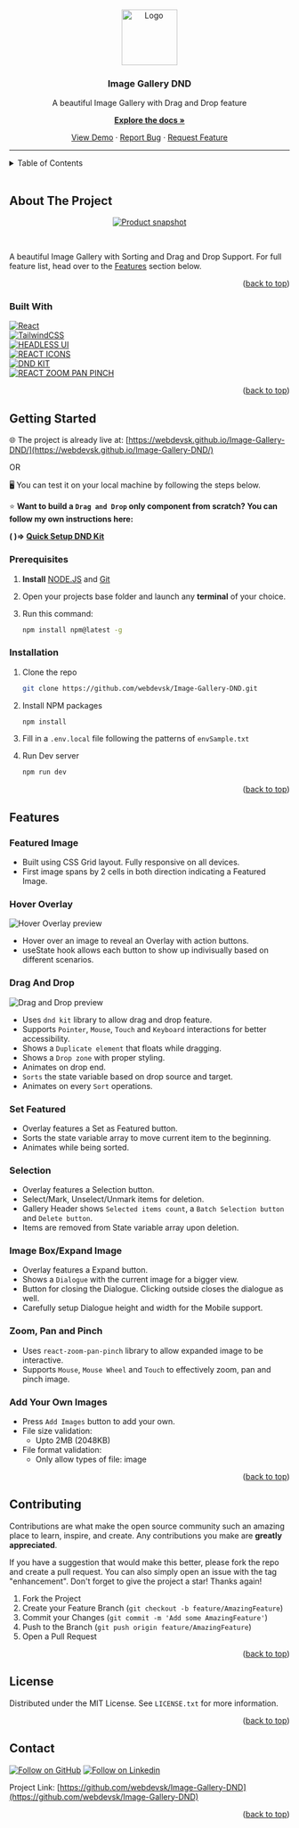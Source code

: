 <!-- Replace these using search repo_name, project_title, short_description, project_description, view_demo_link -->
<!-- Prepend a hash # to filter active ones -->
<!-- Improved compatibility of back to top link: See: https://github.com/othneildrew/Best-README-Template/pull/73 -->

<a name="readme-top"></a>

<!-- PROJECT SHIELDS -->
<!--
*** https://www.markdownguide.org/basic-syntax/#reference-style-links
-->
<!-- [![Contributors][contributors-shield]][contributors-url]
[![Forks][forks-shield]][forks-url]
[![Stargazers][stars-shield]][stars-url]
[![Issues][issues-shield]][issues-url]
[![MIT License][license-shield]][license-url]
[![LinkedIn][linkedin-shield]][linkedin-url] -->

<!-- PROJECT LOGO -->
<br />

<div align="center">
  <a href="https://www.flaticon.com/free-icon/gallery_9853877">
    <img src="github_assets/logo.png" alt="Logo" width="100" height="100">
  </a>

<h3 align="center">Image Gallery DND</h3>

  <p align="center">
    A beautiful Image Gallery with Drag and Drop feature
    <br />

[**Explore the docs »**](https://github.com/webdevsk/Image-Gallery-DND)

[View Demo](https://webdevsk.github.io/Image-Gallery-DND/)
· [Report Bug](https://github.com/webdevsk/Image-Gallery-DND/issues)
· [Request Feature](https://github.com/webdevsk/Image-Gallery-DND/issues)

  </p>
</div>

---

<!-- TABLE OF CONTENTS -->
<details>
<summary>Table of Contents</summary>
<br />

- [About The Project](#about-the-project)
  - [Built With](#built-with)
- [Getting Started](#getting-started)
  - [Prerequisites](#prerequisites)
  - [Installation](#installation)
- [Features](#features)
  - [Featured Image](#featured-image)
  - [Hover Overlay](#hover-overlay)
  - [Drag And Drop](#drag-and-drop)
  - [Set Featured](#set-featured)
  - [Selection](#selection)
  - [Image Box/Expand Image](#image-boxexpand-image)
  - [Zoom, Pan and Pinch](#zoom-pan-and-pinch)
  - [Add Your Own Images](#add-your-own-images)
- [Contributing](#contributing)
- [License](#license)
- [Contact](#contact)

</details>
<br/>

<!-- ABOUT THE PROJECT -->

## About The Project

<div align="center">

[![Product snapshot](github_assets/snapshot.png)](https://webdevsk.github.io/Image-Gallery-DND/)

</div>
<br/>

A beautiful Image Gallery with Sorting and Drag and Drop Support.
For full feature list, head over to the [Features](#features) section below.

<p align="right">(<a href="#readme-top">back to top</a>)</p>

### Built With

[![React][React]][React-url]  
[![TailwindCSS][TailwindCSS]][Tailwind-url]  
[![HEADLESS UI](https://img.shields.io/badge/HEADLESS_UI-111827?style=for-the-badge&logo=headlessui&logoColor=%2366E3FF)](https://headlessui.com/)  
[![REACT ICONS](https://img.shields.io/badge/REACT_ICONS-f4f5f7?style=for-the-badge&logo=react&logoColor=%23e91e63)](https://react-icons.github.io/react-icons)  
[![DND KIT](https://img.shields.io/badge/DND_KIT-000000?style=for-the-badge&logo=dndkit&logoColor=%23FFFFFF)](https://dndkit.com/)  
[![REACT ZOOM PAN PINCH](https://img.shields.io/badge/REACT_ZOOM_PAN_PINCH-ffffff?style=for-the-badge&logo=reactzoompanpinch&logoColor=%23111111)](https://www.npmjs.com/package/react-zoom-pan-pinch)

<p align="right">(<a href="#readme-top">back to top</a>)</p>

<!-- GETTING STARTED -->

## Getting Started

🌐 The project is already live at: [https://webdevsk.github.io/Image-Gallery-DND/](https://webdevsk.github.io/Image-Gallery-DND/)

OR

🖥️ You can test it on your local machine by following the steps below.

⭐ **Want to build a `Drag and Drop` only component from scratch? You can follow my own instructions here:**

**( )=> [Quick Setup DND Kit](docs/Quick%20Setup.md)**

### Prerequisites

1. **Install** [NODE.JS](https://nodejs.org/en/download) and [Git](https://git-scm.com/downloads)
1. Open your projects base folder and launch any **terminal** of your choice.
1. Run this command:

   ```sh
   npm install npm@latest -g
   ```

### Installation

<!-- 1. Get a free API Key at [https://example.com](https://example.com) -->

1. Clone the repo

   ```sh
   git clone https://github.com/webdevsk/Image-Gallery-DND.git
   ```

1. Install NPM packages

   ```sh
   npm install
   ```

1. Fill in a `.env.local` file following the patterns of `envSample.txt`

1. Run Dev server

   ```js
   npm run dev
   ```

<p align="right">(<a href="#readme-top">back to top</a>)</p>

<!-- USAGE EXAMPLES -->

## Features

### Featured Image

- Built using CSS Grid layout. Fully responsive on all devices.
- First image spans by 2 cells in both direction indicating a Featured Image.

### Hover Overlay

![Hover Overlay preview](github_assets/image-1.png)

- Hover over an image to reveal an Overlay with action buttons.
- useState hook allows each button to show up indivisually based on different scenarios.

### Drag And Drop

![Drag and Drop preview](github_assets/image.png)

- Uses `dnd kit` library to allow drag and drop feature.
- Supports `Pointer`, `Mouse`, `Touch` and `Keyboard` interactions for better accessibility.
- Shows a `Duplicate element` that floats while dragging.
- Shows a `Drop zone` with proper styling.
- Animates on drop end.
- `Sorts` the state variable based on drop source and target.
- Animates on every `Sort` operations.

### Set Featured

- Overlay features a Set as Featured button.
- Sorts the state variable array to move current item to the beginning.
- Animates while being sorted.

### Selection

- Overlay features a Selection button.
- Select/Mark, Unselect/Unmark items for deletion.
- Gallery Header shows `Selected items count`, a `Batch Selection button` and `Delete button`.
- Items are removed from State variable array upon deletion.

### Image Box/Expand Image

- Overlay features a Expand button.
- Shows a `Dialogue` with the current image for a bigger view.
- Button for closing the Dialogue. Clicking outside closes the dialogue as well.
- Carefully setup Dialogue height and width for the Mobile support.

### Zoom, Pan and Pinch

- Uses `react-zoom-pan-pinch` library to allow expanded image to be interactive.
- Supports `Mouse`, `Mouse Wheel` and `Touch` to effectively zoom, pan and pinch image.

### Add Your Own Images

- Press `Add Images` button to add your own.
- File size validation:
  - Upto 2MB (2048KB)
- File format validation:
  - Only allow types of file: image

<p align="right">(<a href="#readme-top">back to top</a>)</p>

<!-- ROADMAP -->
<!-- ## Roadmap

- [ ] Feature 1
- [ ] Feature 2
- [ ] Feature 3
    - [ ] Nested Feature

See the [open issues](https://github.com/webdevsk/repo_name/issues) for a full list of proposed features (and known issues).

<p align="right">(<a href="#readme-top">back to top</a>)</p> -->

<!-- CONTRIBUTING -->

## Contributing

Contributions are what make the open source community such an amazing place to learn, inspire, and create. Any contributions you make are **greatly appreciated**.

If you have a suggestion that would make this better, please fork the repo and create a pull request. You can also simply open an issue with the tag "enhancement".
Don't forget to give the project a star! Thanks again!

1. Fork the Project
1. Create your Feature Branch (`git checkout -b feature/AmazingFeature`)
1. Commit your Changes (`git commit -m 'Add some AmazingFeature'`)
1. Push to the Branch (`git push origin feature/AmazingFeature`)
1. Open a Pull Request

<p align="right">(<a href="#readme-top">back to top</a>)</p>

<!-- LICENSE -->

## License

Distributed under the MIT License. See `LICENSE.txt` for more information.

<p align="right">(<a href="#readme-top">back to top</a>)</p>

<!-- CONTACT -->

## Contact

[![Follow on GitHub][GitHub]](https://github.com/webdevsk)
[![Follow on Linkedin][Linkedin]][Linkedin-url]

Project Link: [https://github.com/webdevsk/Image-Gallery-DND](https://github.com/webdevsk/Image-Gallery-DND)

<p align="right">(<a href="#readme-top">back to top</a>)</p>

<br/>

<!-- ACKNOWLEDGMENTS -->
<!-- ## Acknowledgments

* []()
* []()
* []()

<p align="right">(<a href="#readme-top">back to top</a>)</p> -->

<!-- MARKDOWN LINKS & IMAGES -->
<!-- https://www.markdownguide.org/basic-syntax/#reference-style-links -->

[Linkedin-url]: https://linkedin.com/in/webdevsk
[GitHub]: https://img.shields.io/badge/github-%23121011.svg?style=for-the-badge&logo=github&logoColor=white
[Linkedin]: https://img.shields.io/badge/linkedin-%231E77B5.svg?&style=for-the-badge&logo=linkedin&logoColor=white
[contributors-shield]: https://img.shields.io/github/contributors/webdevsk/Image-Gallery-DND.svg?style=for-the-badge
[contributors-url]: https://github.com/webdevsk/Image-Gallery-DND/graphs/contributors
[forks-shield]: https://img.shields.io/github/forks/webdevsk/Image-Gallery-DND.svg?style=for-the-badge
[forks-url]: https://github.com/webdevsk/Image-Gallery-DND/network/members
[stars-shield]: https://img.shields.io/github/stars/webdevsk/Image-Gallery-DND.svg?style=for-the-badge
[stars-url]: https://github.com/webdevsk/Image-Gallery-DND/stargazers
[issues-shield]: https://img.shields.io/github/issues/webdevsk/Image-Gallery-DND.svg?style=for-the-badge
[issues-url]: https://github.com/webdevsk/Image-Gallery-DND/issues
[license-shield]: https://img.shields.io/github/license/webdevsk/Image-Gallery-DND.svg?style=for-the-badge
[license-url]: https://github.com/webdevsk/Image-Gallery-DND/blob/master/LICENSE.txt
[linkedin-shield]: https://img.shields.io/badge/-LinkedIn-black.svg?style=for-the-badge&logo=linkedin&colorB=555
[Next-url]: https://nextjs.org/
[React]: https://img.shields.io/badge/React-20232A?style=for-the-badge&logo=react&logoColor=61DAFB
[React-url]: https://reactjs.org/
[TailwindCSS]: https://img.shields.io/badge/tailwindcss-%2338B2AC.svg?style=for-the-badge&logo=tailwind-css&logoColor=white
[Tailwind-url]: https://tailwindcss.com/
[Bootstrap]: https://img.shields.io/badge/bootstrap-%238511FA.svg?style=for-the-badge&logo=bootstrap&logoColor=white
[Bootstrap-url]: https://react-bootstrap.netlify.app/
[SASS]: https://img.shields.io/badge/SASS-hotpink.svg?style=for-the-badge&logo=SASS&logoColor=white
[SASS-url]: https://sass-lang.com/
[Chakra]: https://img.shields.io/badge/chakra-%234ED1C5.svg?style=for-the-badge&logo=chakraui&logoColor=white
[Chakra-url]: https://chakra-ui.com/
[MUI]: https://img.shields.io/badge/MUI-%230081CB.svg?style=for-the-badge&logo=mui&logoColor=white
[MUI-url]: https://mui.com/
[Styled Components]: https://img.shields.io/badge/styled--components-DB7093?style=for-the-badge&logo=styled-components&logoColor=white
[Styled-url]: https://www.styled-components.com/
[React-router]: https://img.shields.io/badge/React_Router-CA4245?style=for-the-badge&logo=react-router&logoColor=white
[React-router-url]: https://reactrouter.com/
[Redux]: https://img.shields.io/badge/redux-%23593d88.svg?style=for-the-badge&logo=redux&logoColor=white
[Redux-url]: https://redux.js.org/
[Three-js]: https://img.shields.io/badge/threejs-black?style=for-the-badge&logo=three.js&logoColor=white
[Three-js-url]: https://threejs.org/
[GSAP]: https://img.shields.io/badge/green%20sock-88CE02?style=for-the-badge&logo=greensock&logoColor=white
[GSAP-url]: https://greensock.com/gsap/
